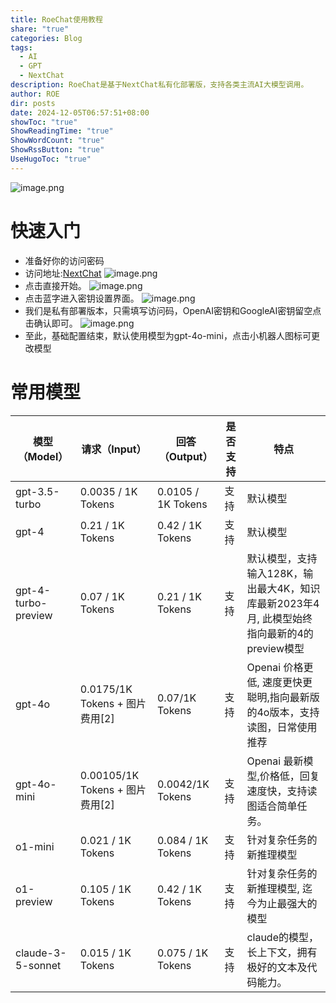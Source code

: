 ```yaml
---
title: RoeChat使用教程
share: "true"
categories: Blog
tags:
  - AI
  - GPT
  - NextChat
description: RoeChat是基于NextChat私有化部署版，支持各类主流AI大模型调用。
author: ROE
dir: posts
date: 2024-12-05T06:57:51+08:00
showToc: "true"
ShowReadingTime: "true"
ShowWordCount: "true"
ShowRssButton: "true"
UseHugoToc: "true"
---
```

![image.png](https://s2.loli.net/2024/12/05/KGiPqLEDhzn21OH.png)
# 快速入门
- 准备好你的访问密码
- 访问地址:[NextChat](https://chat.roefruit.com/)
![image.png](https://s2.loli.net/2024/12/05/GKBMVmoAzTrguc5.png)
- 点击直接开始。
![image.png](https://s2.loli.net/2024/12/05/oXUKudimjYaqz5c.png)
- 点击蓝字进入密钥设置界面。
![image.png](https://s2.loli.net/2024/12/05/PXhG2lv5D9OQmTs.png)
- 我们是私有部署版本，只需填写访问码，OpenAI密钥和GoogleAI密钥留空点击确认即可。
![image.png](https://s2.loli.net/2024/12/05/g8hlUvBrPYTQ9qx.png)
- 至此，基础配置结束，默认使用模型为gpt-4o-mini，点击小机器人图标可更改模型



# 常用模型
| **模型（Model）**       | **请求（Input）**               | **回答（Output）**     | **是否支持** | **特点**                                                   |
| ------------------- | --------------------------- | ------------------ | -------- | -------------------------------------------------------- |
| gpt-3.5-turbo       | 0.0035 / 1K Tokens          | 0.0105 / 1K Tokens | 支持       | 默认模型                                                     |
| gpt-4               | 0.21 / 1K Tokens            | 0.42 / 1K Tokens   | 支持       | 默认模型                                                     |
| gpt-4-turbo-preview | 0.07 / 1K Tokens            | 0.21 / 1K Tokens   | 支持       | 默认模型，支持输入128K，输出最大4K，知识库最新2023年4月, 此模型始终指向最新的4的preview模型 |
| gpt-4o              | 0.0175/1K Tokens + 图片费用[2]  | 0.07/1K Tokens     | 支持       | Openai 价格更低, 速度更快更聪明,指向最新版的4o版本，支持读图，日常使用推荐              |
| gpt-4o-mini         | 0.00105/1K Tokens + 图片费用[2] | 0.0042/1K Tokens   | 支持       | Openai 最新模型,价格低，回复速度快，支持读图适合简单任务。                        |
| o1-mini             | 0.021 / 1K Tokens           | 0.084 / 1K Tokens  | 支持       | 针对复杂任务的新推理模型                                             |
| o1-preview          | 0.105 / 1K Tokens           | 0.42 / 1K Tokens   | 支持       | 针对复杂任务的新推理模型, 迄今为止最强大的模型                                 |
| claude-3-5-sonnet   | 0.015 / 1K Tokens           | 0.075 / 1K Tokens  | 支持       | claude的模型，长上下文，拥有极好的文本及代码能力。                             |

